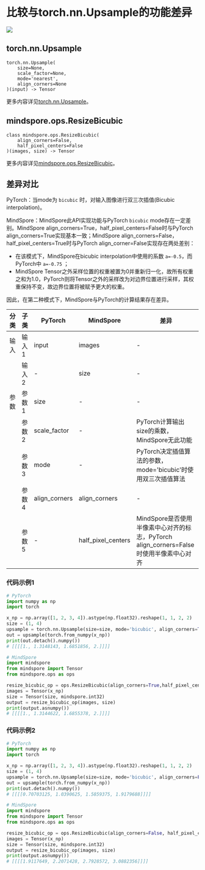 # 比较与torch.nn.Upsample的功能差异

<a href="https://gitee.com/mindspore/docs/blob/master/docs/mindspore/source_zh_cn/note/api_mapping/pytorch_diff/ResizeBicubic.md" target="_blank"><img src="https://mindspore-website.obs.cn-north-4.myhuaweicloud.com/website-images/master/resource/_static/logo_source.png"></a>

## torch.nn.Upsample

```text
torch.nn.Upsample(
    size=None,
    scale_factor=None,
    mode='nearest',
    align_corners=None
)(input) -> Tensor
```

更多内容详见[torch.nn.Upsample](https://pytorch.org/docs/1.8.1/generated/torch.nn.Upsample.html#torch.nn.Upsample)。

## mindspore.ops.ResizeBicubic

```text
class mindspore.ops.ResizeBicubic(
    align_corners=False,
    half_pixel_centers=False
)(images, size) -> Tensor
```

更多内容详见[mindspore.ops.ResizeBicubic](https://mindspore.cn/docs/zh-CN/master/api_python/ops/mindspore.ops.ResizeBicubic.html#mindspore.ops.ResizeBicubic)。

## 差异对比

PyTorch：当mode为 `bicubic` 时，对输入图像进行双三次插值(Bicubic interpolation)。

MindSpore：MindSpore此API实现功能与PyTorch `bicubic` mode存在一定差别。MindSpore align_corners=True，half_pixel_centers=False时与PyTorch align_corners=True实现基本一致；MindSpore align_corners=False，half_pixel_centers=True时与PyTorch align_corner=False实现存在两处差别：

- 在该模式下，MindSpore在bicubic interpolation中使用的系数 `a=-0.5`，而PyTorch中 `a=-0.75` ；
- MindSpore Tensor之外采样位置的权重被置为0并重新归一化，故所有权重之和为1.0，PyTorch则将Tensor之外的采样改为对边界位置进行采样，其权重保持不变，故边界位置将被赋予更大的权重。

因此，在第二种模式下，MindSpore与PyTorch的计算结果存在差异。

| 分类 | 子类  | PyTorch   | MindSpore | 差异                                                         |
| ---- | ----- | --------- | --------- | ------------------------------------------------------------ |
| 输入  | 输入1  | input      | images    |   -                                                          |
|      | 输入2 |    -       | size      |  -                                                           |
| 参数  | 参数1 | size       |  -       |                                -                               |
|      | 参数2 | scale_factor |  -     |      PyTorch计算输出size的乘数，MindSpore无此功能                   |
|      | 参数3 | mode    |       -     | PyTorch决定插值算法的参数，mode='bicubic'时使用双三次插值算法          |
|      | 参数4 | align_corners | align_corners   |       -                                               |
|      | 参数5 |   -     | half_pixel_centers | MindSpore是否使用半像素中心对齐的标志，PyTorch align_corners=False时使用半像素中心对齐 |

### 代码示例1

```python
# PyTorch
import numpy as np
import torch

x_np = np.array([1, 2, 3, 4]).astype(np.float32).reshape(1, 1, 2, 2)
size = (1, 4)
upsample = torch.nn.Upsample(size=size, mode='bicubic', align_corners=True)
out = upsample(torch.from_numpy(x_np))
print(out.detach().numpy())
# [[[[1., 1.3148143, 1.6851856, 2.]]]]

# MindSpore
import mindspore
from mindspore import Tensor
from mindspore.ops as ops

resize_bicubic_op = ops.ResizeBicubic(align_corners=True,half_pixel_centers=False)
images = Tensor(x_np)
size = Tensor(size, mindspore.int32)
output = resize_bicubic_op(images, size)
print(output.asnumpy())
# [[[[1., 1.3144622, 1.6855378, 2.]]]]
```

### 代码示例2

```python
# PyTorch
import numpy as np
import torch

x_np = np.array([1, 2, 3, 4]).astype(np.float32).reshape(1, 1, 2, 2)
size = (1, 4)
upsample = torch.nn.Upsample(size=size, mode='bicubic', align_corners=False)
out = upsample(torch.from_numpy(x_np))
print(out.detach().numpy())
# [[[[0.70703125, 1.0390625, 1.5859375, 1.9179688]]]]

# MindSpore
import mindspore
from mindspore import Tensor
from mindspore.ops as ops

resize_bicubic_op = ops.ResizeBicubic(align_corners=False, half_pixel_centers=True)
images = Tensor(x_np)
size = Tensor(size, mindspore.int32)
output = resize_bicubic_op(images, size)
print(output.asnumpy())
# [[[[1.9117649, 2.2071428, 2.7928572, 3.0882356]]]]
```